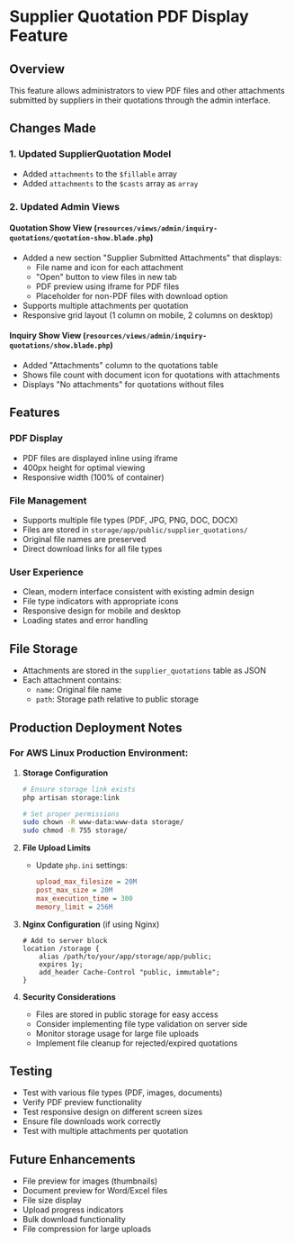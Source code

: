 # Supplier Quotation PDF Display Feature

## Overview
This feature allows administrators to view PDF files and other attachments submitted by suppliers in their quotations through the admin interface.

## Changes Made

### 1. Updated SupplierQuotation Model
- Added `attachments` to the `$fillable` array
- Added `attachments` to the `$casts` array as `array`

### 2. Updated Admin Views

#### Quotation Show View (`resources/views/admin/inquiry-quotations/quotation-show.blade.php`)
- Added a new section "Supplier Submitted Attachments" that displays:
  - File name and icon for each attachment
  - "Open" button to view files in new tab
  - PDF preview using iframe for PDF files
  - Placeholder for non-PDF files with download option
- Supports multiple attachments per quotation
- Responsive grid layout (1 column on mobile, 2 columns on desktop)

#### Inquiry Show View (`resources/views/admin/inquiry-quotations/show.blade.php`)
- Added "Attachments" column to the quotations table
- Shows file count with document icon for quotations with attachments
- Displays "No attachments" for quotations without files

## Features

### PDF Display
- PDF files are displayed inline using iframe
- 400px height for optimal viewing
- Responsive width (100% of container)

### File Management
- Supports multiple file types (PDF, JPG, PNG, DOC, DOCX)
- Files are stored in `storage/app/public/supplier_quotations/`
- Original file names are preserved
- Direct download links for all file types

### User Experience
- Clean, modern interface consistent with existing admin design
- File type indicators with appropriate icons
- Responsive design for mobile and desktop
- Loading states and error handling

## File Storage
- Attachments are stored in the `supplier_quotations` table as JSON
- Each attachment contains:
  - `name`: Original file name
  - `path`: Storage path relative to public storage

## Production Deployment Notes

### For AWS Linux Production Environment:

1. **Storage Configuration**
   ```bash
   # Ensure storage link exists
   php artisan storage:link
   
   # Set proper permissions
   sudo chown -R www-data:www-data storage/
   sudo chmod -R 755 storage/
   ```

2. **File Upload Limits**
   - Update `php.ini` settings:
     ```ini
     upload_max_filesize = 20M
     post_max_size = 20M
     max_execution_time = 300
     memory_limit = 256M
     ```

3. **Nginx Configuration** (if using Nginx)
   ```nginx
   # Add to server block
   location /storage {
       alias /path/to/your/app/storage/app/public;
       expires 1y;
       add_header Cache-Control "public, immutable";
   }
   ```

4. **Security Considerations**
   - Files are stored in public storage for easy access
   - Consider implementing file type validation on server side
   - Monitor storage usage for large file uploads
   - Implement file cleanup for rejected/expired quotations

## Testing
- Test with various file types (PDF, images, documents)
- Verify PDF preview functionality
- Test responsive design on different screen sizes
- Ensure file downloads work correctly
- Test with multiple attachments per quotation

## Future Enhancements
- File preview for images (thumbnails)
- Document preview for Word/Excel files
- File size display
- Upload progress indicators
- Bulk download functionality
- File compression for large uploads 